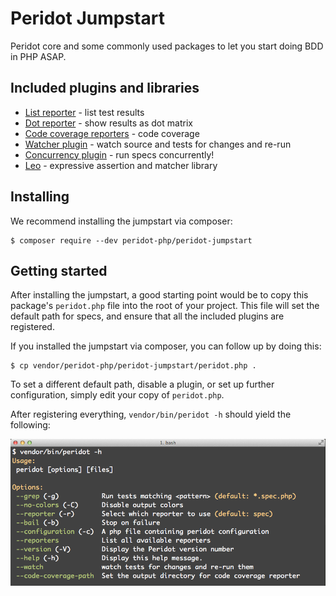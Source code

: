 # Peridot Jumpstart

Peridot core and some commonly used packages to let you start doing BDD in PHP
ASAP.

## Included plugins and libraries

* [List reporter] - list test results
* [Dot reporter] - show results as dot matrix
* [Code coverage reporters] - code coverage
* [Watcher plugin] - watch source and tests for changes and re-run
* [Concurrency plugin] - run specs concurrently!
* [Leo] - expressive assertion and matcher library

[code coverage reporters]: https://github.com/peridot-php/peridot-code-coverage-reporters
[concurrency plugin]: https://github.com/peridot-php/peridot-concurrency
[dot reporter]: https://github.com/peridot-php/peridot-dot-reporter
[leo]: https://github.com/peridot-php/leo
[list reporter]: https://github.com/peridot-php/peridot-list-reporter
[watcher plugin]: https://github.com/peridot-php/peridot-watcher-plugin

## Installing

We recommend installing the jumpstart via composer:

    $ composer require --dev peridot-php/peridot-jumpstart

## Getting started

After installing the jumpstart, a good starting point would be to copy this
package's `peridot.php` file into the root of your project. This file will
set the default path for specs, and ensure that all the included plugins are
registered.

If you installed the jumpstart via composer, you can follow up by doing this:

    $ cp vendor/peridot-php/peridot-jumpstart/peridot.php .

To set a different default path, disable a plugin, or set up further
configuration, simply edit your copy of `peridot.php`.

After registering everything, `vendor/bin/peridot -h` should yield the
following:

![Peridot Jumpstart](output.png "Peridot jumpstart help")
